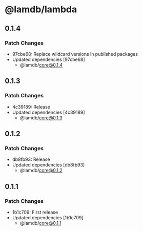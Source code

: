 # @lamdb/lambda

## 0.1.4

### Patch Changes

- 97cbe68: Replace wildcard versions in published packages
- Updated dependencies [97cbe68]
  - @lamdb/core@0.1.4

## 0.1.3

### Patch Changes

- 4c39189: Release
- Updated dependencies [4c39189]
  - @lamdb/core@0.1.3

## 0.1.2

### Patch Changes

- db8fb93: Release
- Updated dependencies [db8fb93]
  - @lamdb/core@0.1.2

## 0.1.1

### Patch Changes

- 1b1c709: First release
- Updated dependencies [1b1c709]
  - @lamdb/core@0.1.1
